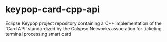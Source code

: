 # keypop-card-cpp-api
Eclipse Keypop project repository containing a C++ implementation of the 'Card API' standardized by the Calypso Networks association for ticketing terminal processing smart card
